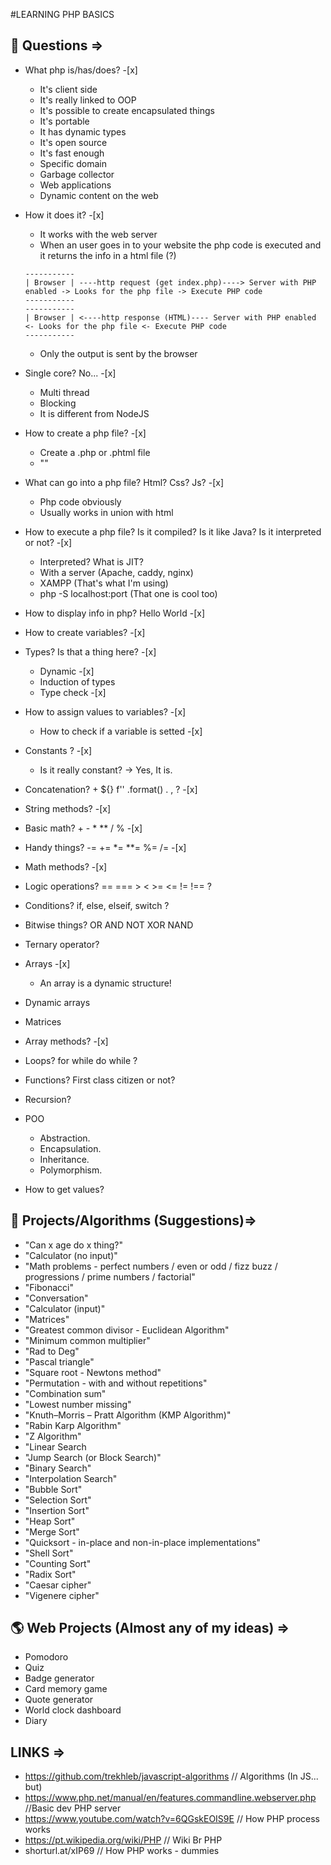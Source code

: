 #LEARNING PHP BASICS
## 🤔 Questions =>

- What php is/has/does? -[x]
  - It's client side
  - It's really linked to OOP 
  - It's possible to create encapsulated things
  - It's portable
  - It has dynamic types
  - It's open source
  - It's fast enough
  - Specific domain
  - Garbage collector
  - Web applications
  - Dynamic content on the web

- How it does it? -[x]
  - It works with the web server
  - When an user goes in to your website the php code is executed and it returns the info in a html file (?)
  ```
  -----------
  | Browser | ----http request (get index.php)----> Server with PHP enabled -> Looks for the php file -> Execute PHP code
  -----------
  -----------
  | Browser | <----http response (HTML)---- Server with PHP enabled <- Looks for the php file <- Execute PHP code
  -----------  
  ```
  - Only the output is sent by the browser

- Single core? No... -[x]
  - Multi thread
  - Blocking
  - It is different from NodeJS

- How to create a php file? -[x]
  - Create a .php or .phtml file 
  - "<?php     bla bla bla     ?>"

- What can go into a php file? Html? Css? Js? -[x]
  - Php code obviously
  - Usually works in union with html

- How to execute a php file? Is it compiled? Is it like Java? Is it interpreted or not?  -[x]
  - Interpreted? What is JIT?
  - With a server (Apache, caddy, nginx)
  - XAMPP (That's what I'm using)
  - php -S localhost:port (That one is cool too)

- How to display info in php? Hello World -[x]

- How to create variables? -[x]

- Types? Is that a thing here? -[x]
  - Dynamic -[x]
  - Induction of types 
  - Type check -[x]

- How to assign values to variables? -[x]
  - How to check if a variable is setted -[x]

- Constants ? -[x]
  - Is it really constant? -> Yes, It is.
  
- Concatenation? + ${} f'' .format() . , ? -[x]

- String methods? -[x]

- Basic math? + - * ** / % -[x]

- Handy things? -= += *= **= %= /= -[x] 

- Math methods? -[x]

- Logic operations?  == === > < >= <= != !== ?

- Conditions? if, else, elseif, switch ?

- Bitwise things? OR AND NOT XOR NAND

- Ternary operator?

- Arrays -[x]
  - An array is a dynamic structure!

- Dynamic arrays

- Matrices

- Array methods? -[x]

- Loops? for while do while ?

- Functions? First class citizen or not?

- Recursion?

- POO
  - Abstraction.
  - Encapsulation.
  - Inheritance.
  - Polymorphism.

- How to get values?

## 🚀 Projects/Algorithms (Suggestions)=>
- "Can x age do x thing?"
- "Calculator (no input)"
- "Math problems - perfect numbers / even or odd / fizz buzz / progressions / prime numbers / factorial"
- "Fibonacci" 
- "Conversation"
- "Calculator (input)"
- "Matrices"
- "Greatest common divisor - Euclidean Algorithm"
- "Minimum common multiplier"
- "Rad to Deg"
- "Pascal triangle"
- "Square root - Newtons method"
- "Permutation - with and without repetitions"
- "Combination sum"
- "Lowest number missing"
- "Knuth–Morris – Pratt Algorithm (KMP Algorithm)"
- "Rabin Karp Algorithm"
- "Z Algorithm"
- "Linear Search
- "Jump Search (or Block Search)"
- "Binary Search"
- "Interpolation Search" 
- "Bubble Sort"
- "Selection Sort"
- "Insertion Sort"
- "Heap Sort"
- "Merge Sort"
- "Quicksort - in-place and non-in-place implementations"
- "Shell Sort"
- "Counting Sort"
- "Radix Sort"
- "Caesar cipher"
- "Vigenere cipher"
## 🌎 Web Projects (Almost any of my ideas) =>
- Pomodoro
- Quiz
- Badge generator
- Card memory game
- Quote generator
- World clock dashboard
- Diary
## LINKS =>
- https://github.com/trekhleb/javascript-algorithms // Algorithms (In JS... but)
- https://www.php.net/manual/en/features.commandline.webserver.php //Basic dev PHP server
- https://www.youtube.com/watch?v=6QGskEOIS9E // How PHP process works 
- https://pt.wikipedia.org/wiki/PHP // Wiki Br PHP
- shorturl.at/xIP69 // How PHP works - dummies